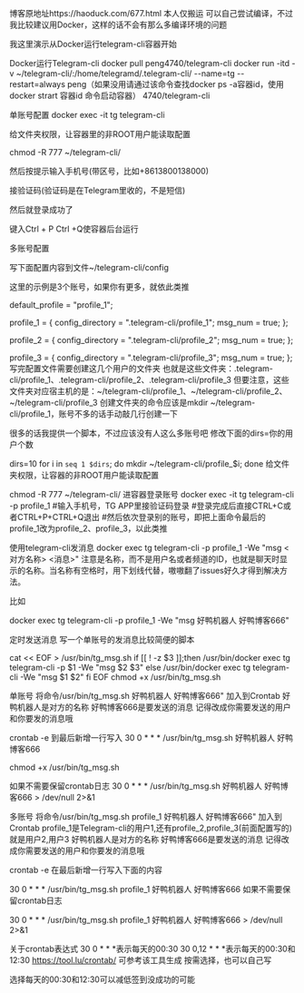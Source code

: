 博客原地址https://haoduck.com/677.html 本人仅搬运
可以自己尝试编译，不过我比较建议用Docker，这样的话不会有那么多编译环境的问题

我这里演示从Docker运行telegram-cli容器开始

Docker运行Telegram-cli
docker pull peng4740/telegram-cli
docker run -itd -v ~/telegram-cli/:/home/telegramd/.telegram-cli/ --name=tg --restart=always peng（如果没用请通过该命令查找docker ps -a容器id，使用docker strart 容器id 命令启动容器）
4740/telegram-cli

单账号配置
docker exec -it tg telegram-cli

给文件夹权限，让容器里的非ROOT用户能读取配置

chmod -R 777 ~/telegram-cli/

然后按提示输入手机号(带区号，比如+8613800138000)

接验证码(验证码是在Telegram里收的，不是短信)

然后就登录成功了

键入Ctrl + P Ctrl +Q使容器后台运行

多账号配置

写下面配置内容到文件~/telegram-cli/config

这里的示例是3个账号，如果你有更多，就依此类推

default_profile = "profile_1";
 
profile_1 = {
config_directory = ".telegram-cli/profile_1";
msg_num = true;
};
 
profile_2 = {
config_directory = ".telegram-cli/profile_2";
msg_num = true;
};
 
profile_3 = {
config_directory = ".telegram-cli/profile_3";
msg_num = true;
};
写完配置文件需要创建这几个用户的文件夹
也就是这些文件夹：.telegram-cli/profile_1、.telegram-cli/profile_2、.telegram-cli/profile_3
但要注意，这些文件夹对应宿主机的是：~/telegram-cli/profile_1、~/telegram-cli/profile_2、~/telegram-cli/profile_3
创建文件夹的命令应该是mkdir ~/telegram-cli/profile_1，账号不多的话手动敲几行创建一下

很多的话我提供一个脚本，不过应该没有人这么多账号吧
修改下面的dirs=你的用户个数

dirs=10
for i in `seq 1 $dirs`; do mkdir ~/telegram-cli/profile_$i; done
给文件夹权限，让容器的非ROOT用户能读取配置

chmod -R 777 ~/telegram-cli/
进容器登录账号
docker exec -it tg telegram-cli -p profile_1
#输入手机号，TG APP里接验证码登录
#登录完成后直接CTRL+C或者CTRL+P+CTRL+Q退出
#然后依次登录别的账号，即把上面命令最后的profile_1改为profile_2、profile_3，以此类推

使用telegram-cli发消息
docker exec tg telegram-cli -p profile_1 -We "msg <对方名称> <消息>"
注意是名称，而不是用户名或者频道的ID，也就是聊天时显示的名称。当名称有空格时，用下划线代替，嗷嗷翻了issues好久才得到解决方法。

比如

docker exec tg telegram-cli -p profile_1 -We "msg 好鸭机器人 好鸭博客666"

定时发送消息
写一个单账号的发消息比较简便的脚本

cat << EOF > /usr/bin/tg_msg.sh
if [[ ! -z $3 ]];then
/usr/bin/docker exec tg telegram-cli -p $1 -We "msg $2 $3"
else
/usr/bin/docker exec tg telegram-cli -We "msg $1 $2"
fi
EOF
chmod +x /usr/bin/tg_msg.sh

单账号
将命令/usr/bin/tg_msg.sh 好鸭机器人 好鸭博客666" 加入到Crontab
好鸭机器人是对方的名称
好鸭博客666是要发送的消息
记得改成你需要发送的用户和你要发的消息哦

crontab -e
到最后新增一行写入
30 0 * * * /usr/bin/tg_msg.sh 好鸭机器人 好鸭博客666

chmod +x /usr/bin/tg_msg.sh

如果不需要保留crontab日志
30 0 * * * /usr/bin/tg_msg.sh 好鸭机器人 好鸭博客666  > /dev/null 2>&1

多账号
将命令/usr/bin/tg_msg.sh profile_1 好鸭机器人 好鸭博客666" 加入到Crontab
profile_1是Telegram-cli的用户1,还有profile_2,profile_3(前面配置写的)就是用户2,用户3
好鸭机器人是对方的名称
好鸭博客666是要发送的消息
记得改成你需要发送的用户和你要发的消息哦

crontab -e
在最后新增一行写入下面的内容

30 0 * * * /usr/bin/tg_msg.sh profile_1 好鸭机器人 好鸭博客666
如果不需要保留crontab日志

30 0 * * * /usr/bin/tg_msg.sh profile_1 好鸭机器人 好鸭博客666 > /dev/null 2>&1

关于crontab表达式
30 0 * * *表示每天的00:30
30 0,12 * * *表示每天的00:30和12:30
https://tool.lu/crontab/ 可参考该工具生成
按需选择，也可以自己写

选择每天的00:30和12:30可以减低签到没成功的可能
